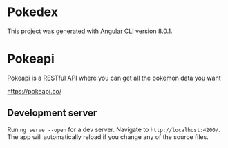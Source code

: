 # Pokedex

This project was generated with [Angular CLI](https://github.com/angular/angular-cli) version 8.0.1.

# Pokeapi

Pokeapi is a RESTful API where you can get all the pokemon data you want

https://pokeapi.co/

## Development server

Run `ng serve --open` for a dev server. Navigate to `http://localhost:4200/`. The app will automatically reload if you change any of the source files.